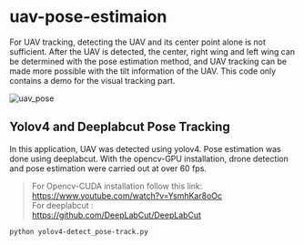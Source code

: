 # uav-pose-estimaion
For UAV tracking, detecting the UAV and its center point alone is not sufficient. After the UAV is detected, the center, right wing and left wing can be determined with the pose estimation method, and UAV tracking can be made more possible with the tilt information of the UAV. This code only contains a demo for the visual tracking part.

![uav_pose](https://github.com/KARAASLAN-AI/uav-tracking-with-pose-estimaion/blob/main/images/Untitled%20(2).gif)

##  Yolov4 and Deeplabcut Pose Tracking

In this application, UAV was detected using yolov4. Pose estimation was done using deeplabcut. With the opencv-GPU installation, drone detection and pose estimation were carried out at over 60 fps.

> For Opencv-CUDA installation follow this link: <br/>
https://www.youtube.com/watch?v=YsmhKar8oOc  <br/>
> For deeplabcut : <br/> https://github.com/DeepLabCut/DeepLabCut

```
python yolov4-detect_pose-track.py
```
